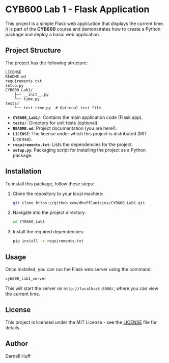 # CYB600 Lab 1 - Flask Application

This project is a simple Flask web application that displays the current time. It is part of the **CYB600** course and demonstrates how to create a Python package and deploy a basic web application.

## Project Structure

The project has the following structure:

```
LICENSE
README.md
requirements.txt
setup.py
CYB600_Lab1/
    ├── __init__.py
    └── time.py
tests/
    └── test_time.py  # Optional test file
```

- **`CYB600_Lab1/`**: Contains the main application code (Flask app).
- **`tests/`**: Directory for unit tests (optional).
- **`README.md`**: Project documentation (you are here!).
- **`LICENSE`**: The license under which this project is distributed (MIT License).
- **`requirements.txt`**: Lists the dependencies for the project.
- **`setup.py`**: Packaging script for installing the project as a Python package.

## Installation

To install this package, follow these steps:

1. Clone the repository to your local machine:
   ```bash
   git clone https://github.com/dhuffCanisius/CYB600_Lab1.git
   ```

2. Navigate into the project directory:
   ```bash
   cd CYB600_Lab1
   ```

3. Install the required dependencies:
   ```bash
   pip install -r requirements.txt
   ```

## Usage

Once installed, you can run the Flask web server using the command:

```bash
cyb600_lab1_server
```

This will start the server on `http://localhost:8000/`, where you can view the current time.

## License

This project is licensed under the MIT License - see the [LICENSE](LICENSE) file for details.

## Author

Darnell Huff